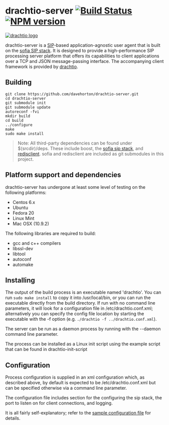 # drachtio-server [![Build Status](https://secure.travis-ci.org/davehorton/drachtio-server.png)](http://travis-ci.org/davehorton/drachtio-server) [![NPM version](https://badge.fury.io/js/drachtio.svg)](http://badge.fury.io/js/drachtio-server)

[![drachtio logo](http://www.dracht.io/images/definition_only.png)](http://dracht.io/)

drachtio-server is a [SIP](http://www.ietf.org/rfc/rfc3261.txt)-based application-agnostic user agent that is built on the [sofia SIP stack](https://gitorious.org/sofia-sip).  It is designed to provide a high-performance SIP processing server platform that offers its capabilities to client applications over a TCP and JSON message-passing interface.  The accompanying client framework is provided by [drachtio](https://github.com/davehorton/drachtio).

## Building

```
git clone https://github.com/davehorton/drachtio-server.git
cd drachtio-server
git submodule init
git submodule update
autoreconf -fvi 
mkdir build 
cd build 
../configure 
make
sudo make install
```

> Note: All third-party dependencies can be found under $(srcdir)/deps.  These include boost, the [sofia sip stack](https://github.com/davehorton/sofia-sip), and [redisclient](https://github.com/davehorton/redisclient).  sofia and redisclient are included as git submodules in this project.

## Platform support and dependencies

drachtio-server has undergone at least some level of testing on the following platforms:
* Centos 6.x
* Ubuntu
* Fedora 20
* Linux Mint
* Mac OSX (10.9.2)

The following libraries are required to build:
* gcc and c++ compilers
* libssl-dev
* libtool
* autoconf
* automake

## Installing

The output of the build process is an executable named 'drachtio'.  You can run `sudo make install` to copy it into /usr/local/bin, or you can run the executable directly from the build directory.  If run with no command line parameters, it will look for a configuration file in /etc/drachtio.conf.xml; alternatively you can specify the config file location by starting the executable with the -f option (e.g. `./drachtio -f ../drachtio.conf.xml`).

The server can be run as a daemon process by running with the --daemon command line parameter.

The process can be installed as a Linux init script using the example script that can be found in drachtio-init-script

## Configuration

Process configuration is supplied in an xml configuration which, as described above, by default is expected to be /etc/drachtio.conf.xml but can be specified otherwise via a command line parameter.

The configuration file includes section for the configuring the sip stack, the port to listen on for client connections, and logging.  

It is all fairly self-explanatory; refer to the [sample configuration file](drachtio.conf.xml) for details.

